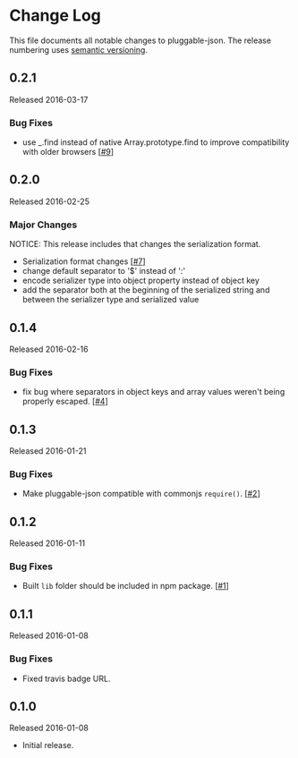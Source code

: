 # Change Log

This file documents all notable changes to pluggable-json. The release numbering uses [semantic versioning](http://semver.org).

## 0.2.1

Released 2016-03-17

### Bug Fixes

- use _.find instead of native Array.prototype.find to improve compatibility with older browsers [[#9](https://github.com/juttle/pluggable-json/pull/9)]

## 0.2.0

Released 2016-02-25

### Major Changes
NOTICE: This release includes that changes the serialization format.
- Serialization format changes [[#7](https://github.com/juttle/pluggable-json/pull/7)]
 - change default separator to '$' instead of ':'
 - encode serializer type into object property instead of object key
 - add the separator both at the beginning of the serialized string and between the serializer type and serialized value

## 0.1.4

Released 2016-02-16

### Bug Fixes

- fix bug where separators in object keys and array values weren't being properly escaped. [[#4](https://github.com/juttle/pluggable-json/pull/4)]

## 0.1.3

Released 2016-01-21

### Bug Fixes

- Make pluggable-json compatible with commonjs `require()`. [[#2](https://github.com/juttle/pluggable-json/pull/2)]

## 0.1.2

Released 2016-01-11

### Bug Fixes

- Built `lib` folder should be included in npm package. [[#1](https://github.com/juttle/pluggable-json/pull/2)]

## 0.1.1

Released 2016-01-08

### Bug Fixes

- Fixed travis badge URL.

## 0.1.0

Released 2016-01-08

- Initial release.
